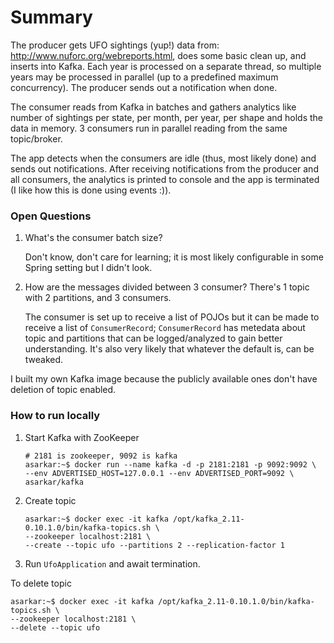# Summary
The producer gets UFO sightings (yup!) data from: http://www.nuforc.org/webreports.html, does some basic clean up, and inserts into Kafka. Each year is processed on a separate thread, so multiple years may be processed in parallel (up to a predefined maximum concurrency). The producer sends out a notification when done.

The consumer reads from Kafka in batches and gathers analytics like number of sightings per state, per month, per year, per shape and holds the data in memory. 3 consumers run in parallel reading from the same topic/broker.

The app detects when the consumers are idle (thus, most likely done) and sends out notifications. After receiving notifications from the producer and all consumers, the analytics is printed to console and the app is terminated (I like how this is done using events :)).

### Open Questions

1. What's the consumer batch size?

   Don't know, don't care for learning; it is most likely configurable in some Spring setting but I didn't look.

2. How are the messages divided between 3 consumer? There's 1 topic with 2 partitions, and 3 consumers.

   The consumer is set up to receive a list of POJOs but it can be made to receive a list of `ConsumerRecord`; `ConsumerRecord` has metedata about topic and partitions that can be logged/analyzed to gain better understanding. It's also very likely that whatever the default is, can be tweaked.
   
I built my own Kafka image because the publicly available ones don't have deletion of topic enabled.

### How to run locally

1. Start Kafka with ZooKeeper
   ```
   # 2181 is zookeeper, 9092 is kafka
   asarkar:~$ docker run --name kafka -d -p 2181:2181 -p 9092:9092 \
   --env ADVERTISED_HOST=127.0.0.1 --env ADVERTISED_PORT=9092 \
   asarkar/kafka
   ```

2. Create topic
   ```
   asarkar:~$ docker exec -it kafka /opt/kafka_2.11-0.10.1.0/bin/kafka-topics.sh \
   --zookeeper localhost:2181 \
   --create --topic ufo --partitions 2 --replication-factor 1
   ```

3. Run `UfoApplication` and await termination.

To delete topic

```
asarkar:~$ docker exec -it kafka /opt/kafka_2.11-0.10.1.0/bin/kafka-topics.sh \
--zookeeper localhost:2181 \
--delete --topic ufo
```
